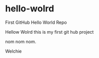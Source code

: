 # hello-wolrd
First GitHub Hello World Repo

Hellow Wolrd this is my first git hub project 

nom nom nom.

Welchie
